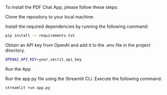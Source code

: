 To install the PDF Chat App, please follow these steps:

Clone the repository to your local machine.

Install the required dependencies by running the following command:
```bash
pip install -r requirements.txt
```

Obtain an API key from OpenAI and add it to the .env file in the project directory.
```bash
OPENAI_API_KEY=your_secrit_api_key
```

Run the App

Run the app.py file using the Streamlit CLI. Execute the following command:
```bash
streamlit run app.py
```